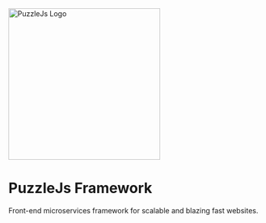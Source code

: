 <img src="https://image.ibb.co/jM29on/puzzlelogo.png" alt="PuzzleJs Logo" width="300" />

# PuzzleJs Framework
Front-end microservices framework for scalable and blazing fast websites.
